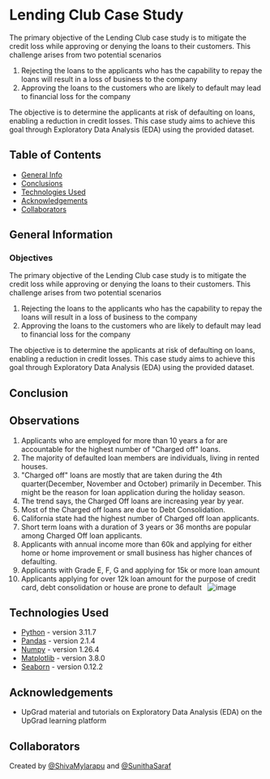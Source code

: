 # Lending Club Case Study

The primary objective of the Lending Club case study is to mitigate the credit loss while approving or denying the loans to their customers. 
This challenge arises from two potential scenarios
1. Rejecting the loans to the applicants who has the capability to repay the loans will result in a loss of business to the company
2. Approving the loans to the customers who are likely to default may lead to financial loss for the company

The objective is to determine the applicants at risk of defaulting on loans, enabling a reduction in credit losses. This case study aims to achieve this goal through Exploratory Data Analysis (EDA) using the provided dataset.


## Table of Contents

- [General Info](#general-information)
- [Conclusions](#conclusions)
- [Technologies Used](#technologies-used)
- [Acknowledgements](#acknowledgements)
- [Collaborators](#collaborators)

<!-- You can include any other section that is pertinent to your problem -->

## General Information

### Objectives

The primary objective of the Lending Club case study is to mitigate the credit loss while approving or denying the loans to their customers. 
This challenge arises from two potential scenarios
1. Rejecting the loans to the applicants who has the capability to repay the loans will result in a loss of business to the company
2. Approving the loans to the customers who are likely to default may lead to financial loss for the company

The objective is to determine the applicants at risk of defaulting on loans, enabling a reduction in credit losses. This case study aims to achieve this goal through Exploratory Data Analysis (EDA) using the provided dataset.

## Conclusion

## Observations 

1. Applicants who are employed for more than 10 years a for are accountable for the highest number of "Charged off" loans. 
2. The majority of defaulted loan members are individuals, living in rented houses. 
3. "Charged off" loans are mostly that are taken during the 4th quarter(December, November and October) primarily in 
    December. This might be the reason for loan application during the holiday season.
4. The trend says, the Charged Off loans are increasing year by year.
5. Most of the Charged off loans are due to Debt Consolidation. 
6. California state had the highest number of Charged off loan applicants. 
7. Short term loans with a duration of 3 years or 36 months are popular among Charged Off loan applicants.
8. Applicants with annual income more than 60k and applying for either home or home improvement or small business has higher 
    chances of defaulting.
9. Applicants with Grade E, F, G and applying for 15k or more loan amount
10. Applicants applying for over 12k loan amount for the purpose of credit card, debt consolidation or house are prone to default
 
![image](https://github.com/mrsivanandareddy/lending-club-case-study/assets/168072331/41ca67b2-7e7f-40a8-a406-6aa73c09b268)

    
## Technologies Used

- [Python](https://www.python.org/) - version 3.11.7
- [Pandas](https://pandas.pydata.org/) - version 2.1.4
- [Numpy](https://numpy.org/) - version 1.26.4
- [Matplotlib](https://matplotlib.org/) - version 3.8.0
- [Seaborn](https://seaborn.pydata.org/) - version 0.12.2


## Acknowledgements

- UpGrad material and tutorials on Exploratory Data Analysis (EDA) on the UpGrad learning platform

## Collaborators

Created by [@ShivaMylarapu](https://github.com/mrsivanandareddy) and [@SunithaSaraf](https://github.com/shravaniwani)
